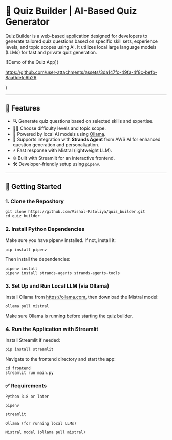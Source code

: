 # 🎯 Quiz Builder | AI-Based Quiz Generator

Quiz Builder is a web-based application designed for developers to generate tailored quiz questions based on specific skill sets, experience levels, and topic scopes using AI. It utilizes local large language models (LLMs) for fast and private quiz generation.

![Demo of the Quiz App](

https://github.com/user-attachments/assets/3da147fc-49fa-4f8c-befb-8aa0defc6b26

)

---

## 🧠 Features

- 🔍 Generate quiz questions based on selected skills and expertise.
- 🧑‍💻 Choose difficulty levels and topic scope.
- 🤖 Powered by local AI models using [Ollama](https://ollama.com/).
- 🚀 Supports integration with **Strands Agent** from AWS AI for enhanced question generation and personalization.
- ⚡ Fast response with Mistral (lightweight LLM).
- 🌐 Built with Streamlit for an interactive frontend.
- 🛠 Developer-friendly setup using `pipenv`.

---

## 🚀 Getting Started

### 1. Clone the Repository

```
git clone https://github.com/Vishal-Patoliya/quiz_builder.git
cd quiz_builder
```

### 2. Install Python Dependencies
Make sure you have pipenv installed. If not, install it:

```
pip install pipenv
```

Then install the dependencies:

```
pipenv install
pipenv install strands-agents strands-agents-tools

```

### 3. Set Up and Run Local LLM (via Ollama)
Install Ollama from https://ollama.com, then download the Mistral model:

```
ollama pull mistral
```

Make sure Ollama is running before starting the quiz builder.


### 4. Run the Application with Streamlit
Install Streamlit if needed:

```
pip install streamlit
```

Navigate to the frontend directory and start the app:

```
cd frontend
streamlit run main.py
```

### ✅ Requirements
```
Python 3.8 or later

pipenv

streamlit

Ollama (for running local LLMs)

Mistral model (ollama pull mistral)
```


